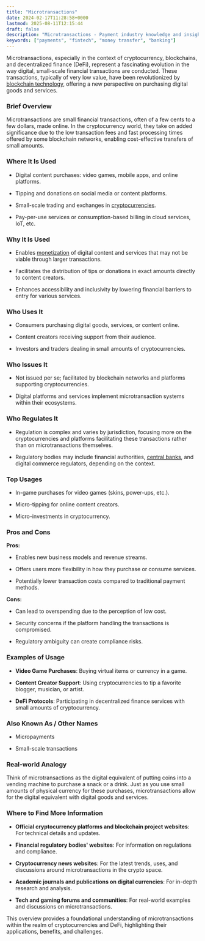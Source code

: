 ```yaml
---
title: "Microtransactions"
date: 2024-02-17T11:28:58+0000
lastmod: 2025-08-11T12:15:44
draft: false
description: "Microtransactions - Payment industry knowledge and insights"
keywords: ["payments", "fintech", "money transfer", "banking"]
---
```


Microtransactions, especially in the context of cryptocurrency, blockchains, and decentralized finance (DeFi), represent a fascinating evolution in the way digital, small-scale financial transactions are conducted. These transactions, typically of very low value, have been revolutionized by [blockchain technology](https://faisalkhanllc.xyz/resources/payments-wiki/b/blockchain/blockchain-technology/), offering a new perspective on purchasing digital goods and services.

### Brief Overview

Microtransactions are small financial transactions, often of a few cents to a few dollars, made online. In the cryptocurrency world, they take on added significance due to the low transaction fees and fast processing times offered by some blockchain networks, enabling cost-effective transfers of small amounts.

### Where It Is Used

- Digital content purchases: video games, mobile apps, and online platforms.

- Tipping and donations on social media or content platforms.

- Small-scale trading and exchanges in [cryptocurrencies](https://faisalkhanllc.xyz/resources/payments-wiki/c/cryptocurrency/).

- Pay-per-use services or consumption-based billing in cloud services, IoT, etc.

### Why It Is Used

- Enables [monetization](https://faisalkhanllc.xyz/resources/payments-wiki/w/web-monetization/) of digital content and services that may not be viable through larger transactions.

- Facilitates the distribution of tips or donations in exact amounts directly to content creators.

- Enhances accessibility and inclusivity by lowering financial barriers to entry for various services.

### Who Uses It

- Consumers purchasing digital goods, services, or content online.

- Content creators receiving support from their audience.

- Investors and traders dealing in small amounts of cryptocurrencies.

### Who Issues It

- Not issued per se; facilitated by blockchain networks and platforms supporting cryptocurrencies.

- Digital platforms and services implement microtransaction systems within their ecosystems.

### Who Regulates It

- Regulation is complex and varies by jurisdiction, focusing more on the cryptocurrencies and platforms facilitating these transactions rather than on microtransactions themselves.

- Regulatory bodies may include financial authorities, [central banks](https://faisalkhanllc.xyz/resources/payments-wiki/c/central-banks/), and digital commerce regulators, depending on the context.

### Top Usages

- In-game purchases for video games (skins, power-ups, etc.).

- Micro-tipping for online content creators.

- Micro-investments in cryptocurrency.

### Pros and Cons

**Pros:**

- Enables new business models and revenue streams.

- Offers users more flexibility in how they purchase or consume services.

- Potentially lower transaction costs compared to traditional payment methods.

**Cons:**

- Can lead to overspending due to the perception of low cost.

- Security concerns if the platform handling the transactions is compromised.

- Regulatory ambiguity can create compliance risks.

### Examples of Usage

- **Video Game Purchases**: Buying virtual items or currency in a game.

- **Content Creator Support**: Using cryptocurrencies to tip a favorite blogger, musician, or artist.

- **DeFi Protocols**: Participating in decentralized finance services with small amounts of cryptocurrency.

### Also Known As / Other Names

- Micropayments

- Small-scale transactions

### Real-world Analogy

Think of microtransactions as the digital equivalent of putting coins into a vending machine to purchase a snack or a drink. Just as you use small amounts of physical currency for these purchases, microtransactions allow for the digital equivalent with digital goods and services.

### Where to Find More Information

- **Official cryptocurrency platforms and blockchain project websites**: For technical details and updates.

- **Financial regulatory bodies' websites**: For information on regulations and compliance.

- **Cryptocurrency news websites**: For the latest trends, uses, and discussions around microtransactions in the crypto space.

- **Academic journals and publications on digital currencies**: For in-depth research and analysis.

- **Tech and gaming forums and communities**: For real-world examples and discussions on microtransactions.

This overview provides a foundational understanding of microtransactions within the realm of cryptocurrencies and DeFi, highlighting their applications, benefits, and challenges.